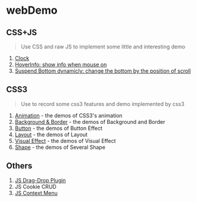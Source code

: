 # webDemo

## CSS+JS
> Use CSS and raw JS to implement some little and interesting demo
1. [Clock](https://cdn.rawgit.com/GXwar/webDemo/40a831e1/CSS%2BJS/clock.html)
2. [HoverInfo: show info when mouse on](https://cdn.rawgit.com/GXwar/webDemo/e7745993/CSS%2BJS/changeInfo/info.html)
3. [Suspend Bottom dynamicly: change the bottom by the position of scroll]()

## CSS3
> Use to record some css3 features and demo implemented by css3
1. [Animation](https://github.com/GXwar/webDemo/tree/master/CSS3/animation) - the demos of CSS3's animation
2. [Background & Border](https://github.com/GXwar/webDemo/tree/master/CSS3/background%26border) - the demos of Background and Border
3. [Button](https://github.com/GXwar/webDemo/tree/master/CSS3/buttons) - the demos of Button Effect
4. [Layout](https://github.com/GXwar/webDemo/tree/master/CSS3/Layout) - the demos of Layout
5. [Visual Effect](https://github.com/GXwar/webDemo/tree/master/CSS3/Visual%20Effect) - the demos of Visual Effect
6. [Shape](https://github.com/GXwar/webDemo/tree/master/CSS3/shape) - the demos of Several Shape


## Others
1. [JS Drag-Drop Plugin](http://htmlpreview.github.io/?https://github.com/GXwar/webDemo/blob/master/Others/JS-Drag-Drop-Plugin/index.html)
2. JS Cookie CRUD
3. [JS Context Menu](https://cdn.rawgit.com/GXwar/webDemo/f0dd4249/Others/ContextMenu/index.html)

